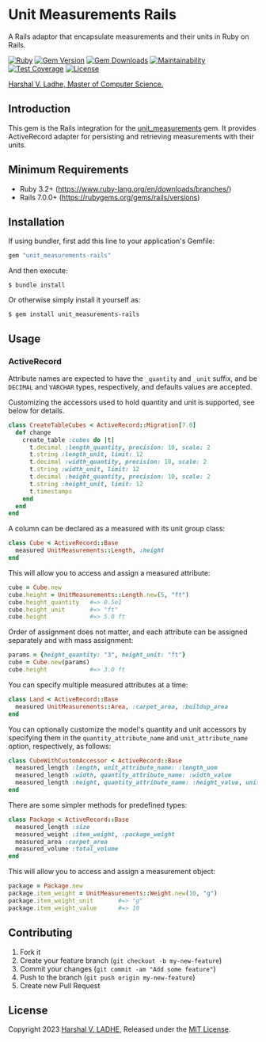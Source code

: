 # Unit Measurements Rails

A Rails adaptor that encapsulate measurements and their units in Ruby on Rails.

[![Ruby](https://github.com/shivam091/unit_measurements-rails/actions/workflows/main.yml/badge.svg)](https://github.com/shivam091/unit_measurements-rails/actions/workflows/main.yml)
[![Gem Version](https://badge.fury.io/rb/unit_measurements-rails.svg)](https://badge.fury.io/rb/unit_measurements-rails)
[![Gem Downloads](https://img.shields.io/gem/dt/unit_measurements-rails.svg)](http://rubygems.org/gems/unit_measurements-rails)
[![Maintainability](https://api.codeclimate.com/v1/badges/b319a452f37addbc077b/maintainability)](https://codeclimate.com/github/shivam091/unit_measurements-rails/maintainability)
[![Test Coverage](https://api.codeclimate.com/v1/badges/b319a452f37addbc077b/test_coverage)](https://codeclimate.com/github/shivam091/unit_measurements-rails/test_coverage)
[![License](https://img.shields.io/badge/License-MIT-blue.svg)](https://github.com/shivam091/unit_measurements-rails/blob/main/LICENSE.md)

[Harshal V. Ladhe, Master of Computer Science.](https://shivam091.github.io)

## Introduction

This gem is the Rails integration for the [unit_measurements](https://github.com/shivam091/unit_measurements) gem.
It provides ActiveRecord adapter for persisting and retrieving measurements with their units.

## Minimum Requirements

* Ruby 3.2+ (https://www.ruby-lang.org/en/downloads/branches/)
* Rails 7.0.0+ (https://rubygems.org/gems/rails/versions)

## Installation

If using bundler, first add this line to your application's Gemfile:

```ruby
gem "unit_measurements-rails"
```

And then execute:

`$ bundle install`

Or otherwise simply install it yourself as:

`$ gem install unit_measurements-rails`

## Usage

### ActiveRecord

Attribute names are expected to have the `_quantity` and `_unit` suffix, and be
`DECIMAL` and `VARCHAR` types, respectively, and defaults values are accepted.

Customizing the accessors used to hold quantity and unit is supported, see below
for details.

```ruby
class CreateTableCubes < ActiveRecord::Migration[7.0]
  def change
    create_table :cubes do |t|
      t.decimal :length_quantity, precision: 10, scale: 2
      t.string :length_unit, limit: 12
      t.decimal :width_quantity, precision: 10, scale: 2
      t.string :width_unit, limit: 12
      t.decimal :height_quantity, precision: 10, scale: 2
      t.string :height_unit, limit: 12
      t.timestamps
    end
  end
end
```

A column can be declared as a measured with its unit group class:

```ruby
class Cube < ActiveRecord::Base
  measured UnitMeasurements::Length, :height
end
```

This will allow you to access and assign a measured attribute:

```ruby
cube = Cube.new
cube.height = UnitMeasurements::Length.new(5, "ft")
cube.height_quantity   #=> 0.5e1
cube.height_unit       #=> "ft"
cube.height            #=> 5.0 ft
```

Order of assignment does not matter, and each attribute can be assigned separately
and with mass assignment:

```ruby
params = {height_quantity: "3", height_unit: "ft"}
cube = Cube.new(params)
cube.height            #=> 3.0 ft
```

You can specify multiple measured attributes at a time:

```ruby
class Land < ActiveRecord::Base
  measured UnitMeasurements::Area, :carpet_area, :buildup_area
end
```

You can optionally customize the model's quantity and unit accessors by specifying
them in the `quantity_attribute_name` and `unit_attribute_name` option, respectively,
as follows:

```ruby
class CubeWithCustomAccessor < ActiveRecord::Base
  measured_length :length, unit_attribute_name: :length_uom
  measured_length :width, quantity_attribute_name: :width_value
  measured_length :height, quantity_attribute_name: :height_value, unit_attribute_name: :height_uom
end
```

There are some simpler methods for predefined types:

```ruby
class Package < ActiveRecord::Base
  measured_length :size
  measured_weight :item_weight, :package_weight
  measured_area :carpet_area
  measured_volume :total_volume
end
```

This will allow you to access and assign a measurement object:

```ruby
package = Package.new
package.item_weight = UnitMeasurements::Weight.new(10, "g")
package.item_weight_unit       #=> "g"
package.item_weight_value      #=> 10
```

## Contributing

1. Fork it
2. Create your feature branch (`git checkout -b my-new-feature`)
3. Commit your changes (`git commit -am "Add some feature"`)
4. Push to the branch (`git push origin my-new-feature`)
5. Create new Pull Request

## License

Copyright 2023 [Harshal V. LADHE]((https://shivam091.github.io)), Released under the [MIT License](http://opensource.org/licenses/MIT).
